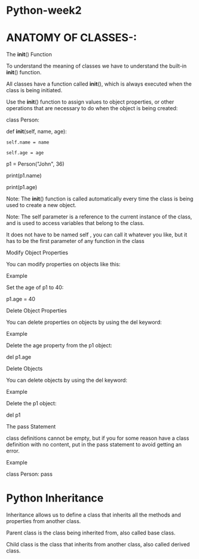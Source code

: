 # Python-week2

# ANATOMY OF CLASSES-:

The __init__() Function

To understand the meaning of classes we have to understand the built-in __init__() function.

All classes have a function called __init__(), which is always executed when the class is being initiated.

Use the __init__() function to assign values to object properties, or other operations that are necessary to do when the object is being created:

class Person:

  def __init__(self, name, age):
  
    self.name = name
    
    self.age = age

p1 = Person("John", 36)

print(p1.name)

print(p1.age)

Note: The __init__() function is called automatically every time the class is being used to create a new object.

Note: The self parameter is a reference to the current instance of the class, and is used to access variables that belong to the class.

It does not have to be named self , you can call it whatever you like, but it has to be the first parameter of any function in the class

Modify Object Properties

You can modify properties on objects like this:

Example

Set the age of p1 to 40:

p1.age = 40

Delete Object Properties

You can delete properties on objects by using the del keyword:

Example

Delete the age property from the p1 object:

del p1.age


Delete Objects

You can delete objects by using the del keyword:

Example

Delete the p1 object:

del p1

The pass Statement

class definitions cannot be empty, but if you for some reason have a class definition with no content, put in the pass statement to avoid getting an error.

Example

class Person:
  pass

# Python Inheritance

Inheritance allows us to define a class that inherits all the methods and properties from another class.

Parent class is the class being inherited from, also called base class.

Child class is the class that inherits from another class, also called derived class.
